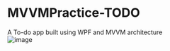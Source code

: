 # MVVMPractice-TODO
A To-do app built using WPF and MVVM architecture  
![image](https://user-images.githubusercontent.com/62431177/156528945-276aabe0-cba4-436b-bc21-3ac1b6f2799d.png)
